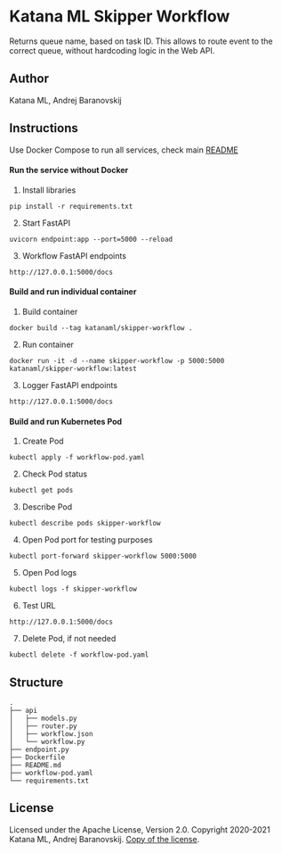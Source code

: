# Katana ML Skipper Workflow

Returns queue name, based on task ID. This allows to route event to the correct queue, without hardcoding logic in the Web API.

## Author

Katana ML, Andrej Baranovskij

## Instructions

Use Docker Compose to run all services, check main [README](https://github.com/katanaml/katana-skipper/blob/master/README.md)

#### Run the service without Docker

1. Install libraries

```
pip install -r requirements.txt
```

2. Start FastAPI

```
uvicorn endpoint:app --port=5000 --reload
```

3. Workflow FastAPI endpoints

```
http://127.0.0.1:5000/docs
```

#### Build and run individual container

1. Build container

```
docker build --tag katanaml/skipper-workflow .
```

2. Run container

```
docker run -it -d --name skipper-workflow -p 5000:5000  katanaml/skipper-workflow:latest
```

3. Logger FastAPI endpoints

```
http://127.0.0.1:5000/docs
```

#### Build and run Kubernetes Pod

1. Create Pod

```
kubectl apply -f workflow-pod.yaml
```

2. Check Pod status

```
kubectl get pods
```

3. Describe Pod

```
kubectl describe pods skipper-workflow
```

4. Open Pod port for testing purposes

```
kubectl port-forward skipper-workflow 5000:5000
```

5. Open Pod logs

```
kubectl logs -f skipper-workflow
```

6. Test URL

```
http://127.0.0.1:5000/docs
```

7. Delete Pod, if not needed

```
kubectl delete -f workflow-pod.yaml
```


## Structure

```
.
├── api 
│   ├── models.py
│   ├── router.py
│   ├── workflow.json
│   └── workflow.py
├── endpoint.py
├── Dockerfile
├── README.md
├── workflow-pod.yaml
└── requirements.txt
```

## License

Licensed under the Apache License, Version 2.0. Copyright 2020-2021 Katana ML, Andrej Baranovskij. [Copy of the license](https://github.com/katanaml/katana-pipeline/blob/master/LICENSE).
